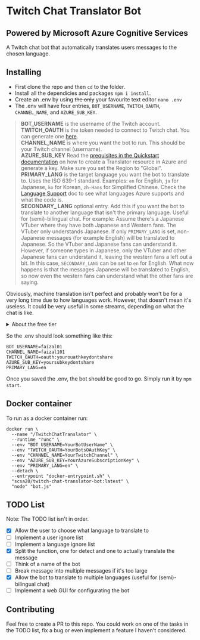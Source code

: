 # Twitch Chat Translator Bot

## Powered by Microsoft Azure Cognitive Services

A Twitch chat bot that automatically translates users messages to the chosen language.

## Installing

- First clone the repo and then `cd` to the folder.
- Install all the dependicies and packages `npm i install`.
- Create an .env by using ~~the only~~ your favourite text editor `nano .env`
- The .env will have four entries, `BOT_USERNAME`, `TWITCH_OAUTH`, `CHANNEL_NAME`, and `AZURE_SUB_KEY`.

> **BOT_USERNAME** is the username of the Twitch account.\
**TWITCH_OAUTH** is the token needed to connect to Twitch chat. You can generate one [here](https://twitchapps.com/tmi/).\
**CHANNEL_NAME** is where you want the bot to run. This should be your Twitch channel (username).\
**AZURE_SUB_KEY** Read the [prequisites in the Quickstart documentation](https://docs.microsoft.com/en-gb/azure/cognitive-services/translator/quickstart-translator) on how to create a Translator resource in Azure and generate a key. Make sure you set the Region to "Global".\
**PRIMARY_LANG** is the target language you want the bot to translate to. Uses the ISO 639-1 standard. Examples: `en` for English, `ja` for Japanese, `ko` for Korean, `zh-Hans` for Simplified Chinese. Check the [Language Support](https://docs.microsoft.com/en-us/azure/cognitive-services/translator/language-support) doc to see what languages Azure supports and what the code is.\
**SECONDARY_ LANG** optional entry. Add this if you want the bot to translate to another language that isn't the primary language. Useful for (semi)-bilingual chat. For example: Assume there's a Japanese VTuber where they have both Japanese and Western fans. The VTuber only understands Japanese. If only `PRIMARY_LANG` is set, non-Japanese messages (for example English) will be translated to Japanese. So the VTuber and Japanese fans can understand it. However, if someone types in Japanese, only the VTuber and other Japanese fans can understand it, leaving the western fans a left out a bit. In this case, `SECONDARY_LANG` can be set to `en` for English. What now happens is that the messages Japanese will be translated to English, so now even the western fans can understand what the other fans are saying.

Obviously, machine translation isn't perfect and probably won't be for a very long time due to how languages work. However, that doesn't mean it's useless. It could be very useful in some streams, depending on what the chat is like.

<details>
  <summary>About the free tier</summary>
  The F1 (Free) tier allows up-to 2M million characters translated per month. From the [FAQ](https://www.microsoft.com/en-us/translator/business/faq/): "A 30-page document has around 17,000 characters; the seven Harry Potter books comprise about 60 million characters." I'm not too good at estimating but I don't think that Twitch chat will exceed the 2 million characters per month.

  Though, if you're using this bot and chat is super-active, then 2 million characters *might* not be enough. In this case, open an issue or contact me on Discord and I'll give this "issue" a higher priority on the TODO list. Nevertheless, Azure won't overcharge you if you're on the F1 tier.
</details>

So the .env should look something like this:

```.env
BOT_USERNAME=faizal01
CHANNEL_NAME=faizal101
TWITCH_OAUTH=oauth:yourouathkeydontshare
AZURE_SUB_KEY=yoursubkeydontshare
PRIMARY_LANG=en
```

Once you saved the .env, the bot should be good to go. Simply run it by `npm start`.

## Docker container

To run as a docker container run:

```
docker run \
  --name "/TwitchChatTranslator" \
  --runtime "runc" \
  --env "BOT_USERNAME=YourBotUserName" \
  --env "TWITCH_OAUTH=YourBotsOAuthKey" \
  --env "CHANNEL_NAME=YourTwitchChannel" \
  --env "AZURE_SUB_KEY=YourAzureSubscriptionKey" \
  --env "PRIMARY_LANG=en" \
  --detach \
  --entrypoint "docker-entrypoint.sh" \
  "scsa20/twitch-chat-translator-bot:latest" \
  "node" "bot.js" 
```

## TODO List

Note: The TODO list isn't in order.

- [x] Allow the user to choose what language to translate to
- [ ] Implement a user ignore list
- [ ] Implement a language ignore list
- [x] Split the function, one for detect and one to actually translate the message
- [ ] Think of a name of the bot
- [ ] Break message into multiple messages if it's too large
- [x] Allow the bot to translate to multiple languages (useful for (semi)-bilingual chat)
- [ ] Implement a web GUI for configurating the bot

## Contributing

Feel free to create a PR to this repo. You could work on one of the tasks in the TODO list, fix a bug or even implement a feature I haven't considered.

